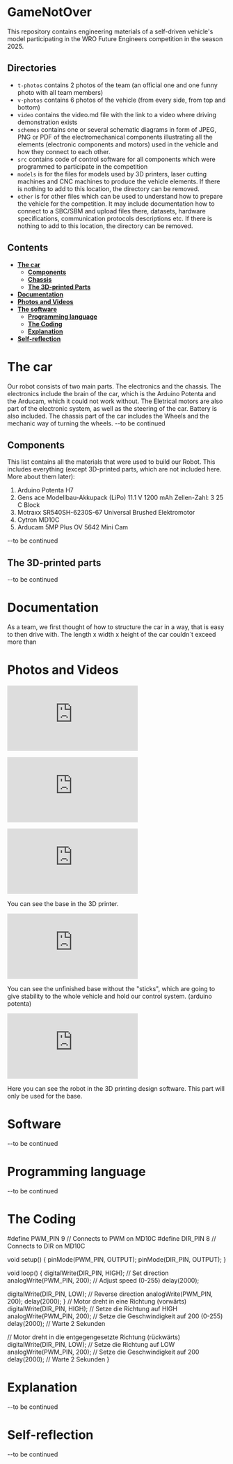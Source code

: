 GameNotOver
====

This repository contains engineering materials of a self-driven vehicle's model participating in the WRO Future Engineers competition in the season 2025.

## Directories

* `t-photos` contains 2 photos of the team (an official one and one funny photo with all team members)
* `v-photos` contains 6 photos of the vehicle (from every side, from top and bottom)
* `video` contains the video.md file with the link to a video where driving demonstration exists
* `schemes` contains one or several schematic diagrams in form of JPEG, PNG or PDF of the electromechanical components illustrating all the elements (electronic components and motors) used in the vehicle and how they connect to each other.
* `src` contains code of control software for all components which were programmed to participate in the competition
* `models` is for the files for models used by 3D printers, laser cutting machines and CNC machines to produce the vehicle elements. If there is nothing to add to this location, the directory can be removed.
* `other` is for other files which can be used to understand how to prepare the vehicle for the competition. It may include documentation how to connect to a SBC/SBM and upload files there, datasets, hardware specifications, communication protocols descriptions etc. If there is nothing to add to this location, the directory can be removed.

## Contents

* [**The car**](#Design)
    * [**Components**](#Components)
    * [**Chassis**](#Chassis)
    * [**The 3D-printed Parts**](#3D-printed-parts)
* [**Documentation**](#documentation)
* [**Photos and Videos**](#p--v)
* [**The software**](#software)
    * [**Programming language**](#programming)
    * [**The Coding**](#code)
    * [**Explanation**](#explanation)
* [**Self-reflection**](#betteringself)




# The car

Our robot consists of two main parts. The electronics and the chassis. The electronics include the brain of the car, which is the Arduino Potenta and the Arducam, which it could not work without. The Eletrical motors are also part of the electronic system, as well as the steering of the car. Battery is also included. The chassis part of the car includes the Wheels and the mechanic way of turning the wheels.    --to be continued

## Components

This list contains all the materials that were used to build our Robot. This includes everything (except 3D-printed parts, which are not included here. More about them later):
1. Arduino Potenta H7
2. Gens ace Modellbau-Akkupack (LiPo) 11.1 V 1200 mAh Zellen-Zahl: 3 25 C Block
3. Motraxx SR540SH-6230S-67 Universal Brushed Elektromotor
4. Cytron MD10C
5. Arducam 5MP Plus OV 5642 Mini Cam

--to be continued

## The 3D-printed parts

--to be continued

# Documentation

As a team, we first thought of how to structure the car in a way, that is easy to then drive with. The length x width x height of the car couldn´t exceed more than 

# Photos and Videos

![Base of the car in the 3D printer](https://github.com/user-attachments/files/19326566/IMG_5110.pdf)

![3D printed](https://github.com/user-attachments/files/19326567/IMG_5111.pdf)

![3D printed](https://github.com/user-attachments/files/19326568/IMG_5112.pdf)

You can see the base in the 3D printer.

![The base without the supporting bars](https://github.com/user-attachments/files/19326545/IMG_5109.pdf)

You can see the unfinished base without the "sticks", which are going to give stability to the whole vehicle and hold our control system. (arduino potenta)

![Design software](https://github.com/user-attachments/files/19326527/IMG_5108.pdf)

Here you can see the robot in the 3D printing design software. This part will only be used for the base.

# Software

--to be continued

# Programming language

--to be continued

# The Coding

#define PWM_PIN 9  // Connects to PWM on MD10C
#define DIR_PIN 8  // Connects to DIR on MD10C

void setup() {
  pinMode(PWM_PIN, OUTPUT);
  pinMode(DIR_PIN, OUTPUT);
}

void loop() {
  digitalWrite(DIR_PIN, HIGH); // Set direction
  analogWrite(PWM_PIN, 200);   // Adjust speed (0-255)
  delay(2000);

  digitalWrite(DIR_PIN, LOW);  // Reverse direction
  analogWrite(PWM_PIN, 200);
  delay(2000);
}
// Motor dreht in eine Richtung (vorwärts)
  digitalWrite(DIR_PIN, HIGH);  // Setze die Richtung auf HIGH
  analogWrite(PWM_PIN, 200);    // Setze die Geschwindigkeit auf 200 (0-255)
  delay(2000);                  // Warte 2 Sekunden

  // Motor dreht in die entgegengesetzte Richtung (rückwärts)
  digitalWrite(DIR_PIN, LOW);   // Setze die Richtung auf LOW
  analogWrite(PWM_PIN, 200);    // Setze die Geschwindigkeit auf 200
  delay(2000);                  // Warte 2 Sekunden
}

# Explanation

--to be continued

# Self-reflection

--to be continued

